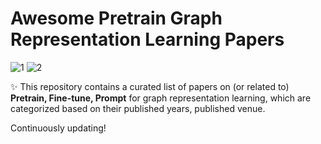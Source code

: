 # Awesome Pretrain Graph Representation Learning Papers
![1](https://img.shields.io/badge/license-MIT-blue.svg) ![2](https://img.shields.io/badge/Student-1-green.svg)

:sparkles: This repository contains a curated list of papers on (or related to) **Pretrain, Fine-tune, Prompt** for graph representation learning, which are categorized based on their published years, published venue.

Continuously updating!

